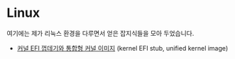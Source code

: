 # Linux

여기에는 제가 리눅스 환경을 다루면서 얻은 잡지식들을 모아 두었습니다.

- [커널 EFI 껍데기와 통합형 커널 이미지](./efi-stub.md) (kernel EFI stub, unified kernel image)
